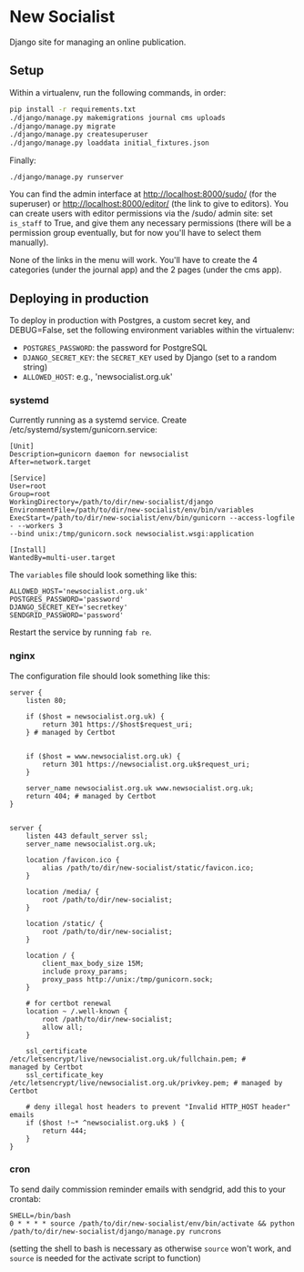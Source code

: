 New Socialist
=============

Django site for managing an online publication.

## Setup

Within a virtualenv, run the following commands, in order:

```bash
pip install -r requirements.txt
./django/manage.py makemigrations journal cms uploads
./django/manage.py migrate
./django/manage.py createsuperuser
./django/manage.py loaddata initial_fixtures.json
```

Finally:

`./django/manage.py runserver`

You can find the admin interface at <http://localhost:8000/sudo/> (for the
superuser) or <http://localhost:8000/editor/> (the link to give to editors).
You can create users with editor permissions via the /sudo/ admin site:
set `is_staff` to True, and give them any necessary permissions (there will
be a permission group eventually, but for now you'll have to select them
manually).

None of the links in the menu will work. You'll have to create the 4 categories
(under the journal app) and the 2 pages (under the cms app).

## Deploying in production

To deploy in production with Postgres, a custom secret key, and DEBUG=False,
set the following environment variables within the virtualenv:

* `POSTGRES_PASSWORD`: the password for PostgreSQL
* `DJANGO_SECRET_KEY`: the `SECRET_KEY` used by Django (set to a random string)
* `ALLOWED_HOST`: e.g., 'newsocialist.org.uk'

### systemd

Currently running as a systemd service. Create
/etc/systemd/system/gunicorn.service:

```
[Unit]
Description=gunicorn daemon for newsocialist
After=network.target

[Service]
User=root
Group=root
WorkingDirectory=/path/to/dir/new-socialist/django
EnvironmentFile=/path/to/dir/new-socialist/env/bin/variables
ExecStart=/path/to/dir/new-socialist/env/bin/gunicorn --access-logfile - --workers 3
--bind unix:/tmp/gunicorn.sock newsocialist.wsgi:application

[Install]
WantedBy=multi-user.target
```

The `variables` file should look something like this:

```
ALLOWED_HOST='newsocialist.org.uk'
POSTGRES_PASSWORD='password'
DJANGO_SECRET_KEY='secretkey'
SENDGRID_PASSWORD='password'
```

Restart the service by running `fab re`.

### nginx

The configuration file should look something like this:

```
server {
    listen 80;

    if ($host = newsocialist.org.uk) {
        return 301 https://$host$request_uri;
    } # managed by Certbot


    if ($host = www.newsocialist.org.uk) {
        return 301 https://newsocialist.org.uk$request_uri;
    }

    server_name newsocialist.org.uk www.newsocialist.org.uk;
    return 404; # managed by Certbot
}


server {
    listen 443 default_server ssl;
    server_name newsocialist.org.uk;

    location /favicon.ico {
        alias /path/to/dir/new-socialist/static/favicon.ico;
    }

    location /media/ {
        root /path/to/dir/new-socialist;
    }

    location /static/ {
        root /path/to/dir/new-socialist;
    }

    location / {
        client_max_body_size 15M;
        include proxy_params;
        proxy_pass http://unix:/tmp/gunicorn.sock;
    }

    # for certbot renewal
    location ~ /.well-known {
        root /path/to/dir/new-socialist;
        allow all;
    }

    ssl_certificate /etc/letsencrypt/live/newsocialist.org.uk/fullchain.pem; #
managed by Certbot
    ssl_certificate_key /etc/letsencrypt/live/newsocialist.org.uk/privkey.pem; # managed by Certbot

    # deny illegal host headers to prevent "Invalid HTTP_HOST header" emails
    if ($host !~* ^newsocialist.org.uk$ ) {
        return 444;
    }
}
```

### cron

To send daily commission reminder emails with sendgrid, add this to your
crontab:

```
SHELL=/bin/bash
0 * * * * source /path/to/dir/new-socialist/env/bin/activate && python /path/to/dir/new-socialist/django/manage.py runcrons
```

(setting the shell to bash is necessary as otherwise `source` won't work, and
`source` is needed for the activate script to function)
